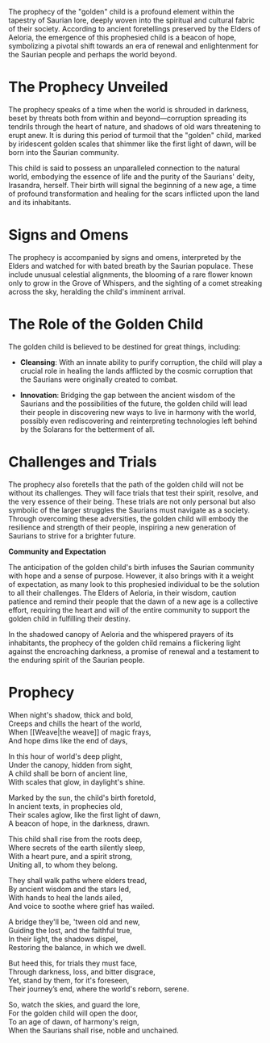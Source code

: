 
The prophecy of the "golden" child is a profound element within the tapestry of Saurian lore, deeply woven into the spiritual and cultural fabric of their society. According to ancient foretellings preserved by the Elders of Aeloria, the emergence of this prophesied child is a beacon of hope, symbolizing a pivotal shift towards an era of renewal and enlightenment for the Saurian people and perhaps the world beyond.

# The Prophecy Unveiled

The prophecy speaks of a time when the world is shrouded in darkness, beset by threats both from within and beyond—corruption spreading its tendrils through the heart of nature, and shadows of old wars threatening to erupt anew. It is during this period of turmoil that the "golden" child, marked by iridescent golden scales that shimmer like the first light of dawn, will be born into the Saurian community.

This child is said to possess an unparalleled connection to the natural world, embodying the essence of life and the purity of the Saurians' deity, Irasandra, herself. Their birth will signal the beginning of a new age, a time of profound transformation and healing for the scars inflicted upon the land and its inhabitants.

# Signs and Omens

The prophecy is accompanied by signs and omens, interpreted by the Elders and watched for with bated breath by the Saurian populace. These include unusual celestial alignments, the blooming of a rare flower known only to grow in the Grove of Whispers, and the sighting of a comet streaking across the sky, heralding the child's imminent arrival.

# The Role of the Golden Child

The golden child is believed to be destined for great things, including:
  
- **Cleansing**: With an innate ability to purify corruption, the child will play a crucial role in healing the lands afflicted by the cosmic corruption that the Saurians were originally created to combat.
    
- **Innovation**: Bridging the gap between the ancient wisdom of the Saurians and the possibilities of the future, the golden child will lead their people in discovering new ways to live in harmony with the world, possibly even rediscovering and reinterpreting technologies left behind by the Solarans for the betterment of all.
    

# Challenges and Trials

The prophecy also foretells that the path of the golden child will not be without its challenges. They will face trials that test their spirit, resolve, and the very essence of their being. These trials are not only personal but also symbolic of the larger struggles the Saurians must navigate as a society. Through overcoming these adversities, the golden child will embody the resilience and strength of their people, inspiring a new generation of Saurians to strive for a brighter future.

**Community and Expectation**

The anticipation of the golden child's birth infuses the Saurian community with hope and a sense of purpose. However, it also brings with it a weight of expectation, as many look to this prophesied individual to be the solution to all their challenges. The Elders of Aeloria, in their wisdom, caution patience and remind their people that the dawn of a new age is a collective effort, requiring the heart and will of the entire community to support the golden child in fulfilling their destiny.

In the shadowed canopy of Aeloria and the whispered prayers of its inhabitants, the prophecy of the golden child remains a flickering light against the encroaching darkness, a promise of renewal and a testament to the enduring spirit of the Saurian people.

# Prophecy

When night's shadow, thick and bold,  
Creeps and chills the heart of the world,  
When [[Weave|the weave]] of magic frays,  
And hope dims like the end of days,

In this hour of world's deep plight,  
Under the canopy, hidden from sight,  
A child shall be born of ancient line,  
With scales that glow, in daylight's shine.

Marked by the sun, the child's birth foretold,  
In ancient texts, in prophecies old,  
Their scales aglow, like the first light of dawn,  
A beacon of hope, in the darkness, drawn.

This child shall rise from the roots deep,  
Where secrets of the earth silently sleep,  
With a heart pure, and a spirit strong,  
Uniting all, to whom they belong.

They shall walk paths where elders tread,  
By ancient wisdom and the stars led,  
With hands to heal the lands ailed,  
And voice to soothe where grief has wailed.

A bridge they'll be, 'tween old and new,  
Guiding the lost, and the faithful true,  
In their light, the shadows dispel,  
Restoring the balance, in which we dwell.

But heed this, for trials they must face,  
Through darkness, loss, and bitter disgrace,  
Yet, stand by them, for it's foreseen,  
Their journey’s end, where the world's reborn, serene.

So, watch the skies, and guard the lore,  
For the golden child will open the door,  
To an age of dawn, of harmony's reign,  
When the Saurians shall rise, noble and unchained.